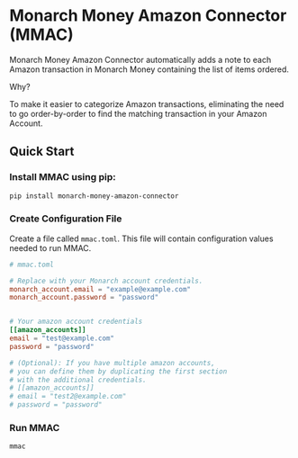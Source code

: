 # Monarch Money Amazon Connector (MMAC)

Monarch Money Amazon Connector automatically adds
a note to each Amazon transaction in Monarch Money containing
the list of items ordered.

Why?

To make it easier to categorize Amazon transactions, eliminating
the need to go order-by-order to find the matching transaction
in your Amazon Account.


## Quick Start

### Install MMAC using pip:

```bash
pip install monarch-money-amazon-connector
```

### Create Configuration File

Create a file called `mmac.toml`. This file
will contain configuration values needed to run MMAC.

```toml
# mmac.toml

# Replace with your Monarch account credentials.
monarch_account.email = "example@example.com"
monarch_account.password = "password"


# Your amazon account credentials
[[amazon_accounts]]
email = "test@example.com"
password = "password"

# (Optional): If you have multiple amazon accounts,
# you can define them by duplicating the first section
# with the additional credentials.
# [[amazon_accounts]]
# email = "test2@example.com"
# password = "password"
```

### Run MMAC

```bash
mmac
```
